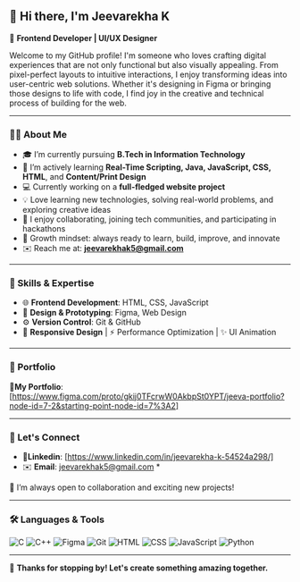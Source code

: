 ## 👋 Hi there, I'm Jeevarekha K

🎨 **Frontend Developer | UI/UX Designer**

Welcome to my GitHub profile! I'm someone who loves crafting digital experiences that are not only functional but also visually appealing. From pixel-perfect layouts to intuitive interactions, I enjoy transforming ideas into user-centric web solutions. Whether it's designing in Figma or bringing those designs to life with code, I find joy in the creative and technical process of building for the web.

---

### 🙋‍♀️ About Me
- 🎓 I’m currently pursuing **B.Tech in Information Technology**
- 🌱 I’m actively learning **Real-Time Scripting, Java, JavaScript, CSS, HTML**, and **Content/Print Design**
- 💻 Currently working on a **full-fledged website project**
- 💡 Love learning new technologies, solving real-world problems, and exploring creative ideas
- 🤝 I enjoy collaborating, joining tech communities, and participating in hackathons
- 🚀 Growth mindset: always ready to learn, build, improve, and innovate
- ✉️ Reach me at: **jeevarekhak5@gmail.com**

---

### 🚀 Skills & Expertise
- 🌐 **Frontend Development**: HTML, CSS, JavaScript  
- 🎨 **Design & Prototyping**: Figma, Web Design  
- ⚙️ **Version Control**: Git & GitHub  
- 📱 **Responsive Design** | ⚡ Performance Optimization | ✨ UI Animation  

---

### 💼 Portfolio
🔗**My Portfolio**: [https://www.figma.com/proto/gkij0TFcrwW0AkbpSt0YPT/jeeva-portfolio?node-id=7-2&starting-point-node-id=7%3A2]

---

### 🔗 Let's Connect
- 📌**Linkedin**: [https://www.linkedin.com/in/jeevarekha-k-54524a298/]
-  ✉️ **Email**: jeevarekhak5@gmail.com *

💬 I’m always open to collaboration and exciting new projects!

---

### 🛠️ Languages & Tools
![C](https://img.shields.io/badge/C-00599C?style=for-the-badge&logo=c&logoColor=white)
![C++](https://img.shields.io/badge/C++-00599C?style=for-the-badge&logo=cplusplus&logoColor=white)
![Figma](https://img.shields.io/badge/Figma-F24E1E?style=for-the-badge&logo=figma&logoColor=white)
![Git](https://img.shields.io/badge/Git-F05032?style=for-the-badge&logo=git&logoColor=white)
![HTML](https://img.shields.io/badge/HTML-E34F26?style=for-the-badge&logo=html5&logoColor=white)
![CSS](https://img.shields.io/badge/CSS-1572B6?style=for-the-badge&logo=css3&logoColor=white)
![JavaScript](https://img.shields.io/badge/JavaScript-FFD43B?style=for-the-badge&logo=javascript&logoColor=white)
![Python](https://img.shields.io/badge/Python-3776AB?style=for-the-badge&logo=python&logoColor=white)

---

🌟 **Thanks for stopping by! Let's create something amazing together.**
